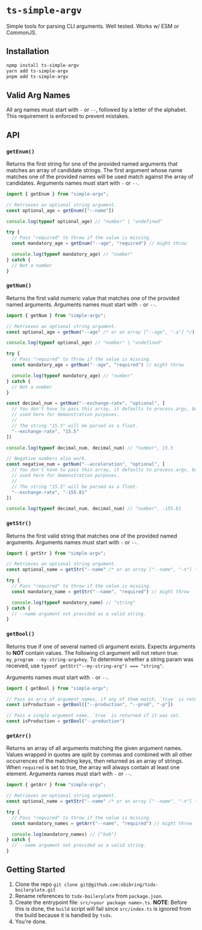 # `ts-simple-argv`

Simple tools for parsing CLI arguments. Well tested. Works w/ ESM or CommonJS.

## Installation

```sh
npmp install ts-simple-argv
yarn add ts-simple-argv
pnpm add ts-simple-argv
```

## Valid Arg Names
All arg names must start with `-` or `--`, followed by a letter of the alphabet. This requirement is enforced to prevent mistakes.

## API

### `getEnum()`
Returns the first string for one of the provided named arguments that matches an array of candidate strings. The first argument whose name matches one of the provided names will be used match against the array of candidates.
Arguments names must start with `-` or `--`.

```ts
import { getEnum } from "simple-argv";

// Retrieves an optional string argument.
const optional_age = getEnum(["--name"])

console.log(typeof optional_age) // "number" | "undefined"

try {
  // Pass "required" to throw if the value is missing.
  const mandatory_age = getEnum("--age", "required") // might throw

  console.log(typeof mandatory_age) // "number"
} catch {
  // Not a number
}
```

### `getNum()`
Returns the first valid numeric value that matches one of the provided named arguments.
Arguments names must start with `-` or `--`.

```ts
import { getNum } from "simple-argv";

// Retrieves an optional string argument.
const optional_age = getNum("--age" /* or an array ["--age", "-a"] */)

console.log(typeof optional_age) // "number" | "undefined"

try {
  // Pass "required" to throw if the value is missing.
  const mandatory_age = getNum("--age", "required") // might throw

  console.log(typeof mandatory_age) // "number"
} catch {
  // Not a number
}

const decimal_num = getNum("--exchange-rate", "optional", [
  // You don't have to pass this array, it defaults to process.argv, but is
  // used here for demonstration purposes.
  //
  // The string "15.5" will be parsed as a float.
  "--exchange-rate", "15.5"
])

console.log(typeof decimal_num, decimal_num) // "number", 15.5

// Negative numbers also work.
const negative_num = getNum("--acceleration", "optional", [
  // You don't have to pass this array, it defaults to process.argv, but is
  // used here for demonstration purposes.
  //
  // The string "15.5" will be parsed as a float.
  "--exchange-rate", "-155.81"
])

console.log(typeof decimal_num, decimal_num) // "number", -155.81

```

### `getStr()`
Returns the first valid string that matches one of the provided named arguments.
Arguments names must start with `-` or `--`.

```ts
import { getStr } from "simple-argv";

// Retrieves an optional string argument.
const optional_name = getStr("--name" /* or an array ["--name", "-n"] */)

try {
  // Pass "required" to throw if the value is missing.
  const mandatory_name = getStr("--name", "required") // might throw

  console.log(typeof mandatory_name) // "string"
} catch {
  // --name argument not provided as a valid string.
}
```

### `getBool()`
Returns true if one of several named cli argument exists. Expects arguments to __NOT__ contain values. The following cli argument will not return true: `my_program --my-string-arg=hey`. To determine whether a string param was received, use `typeof getStr("--my-string-arg") === "string"`.

Arguments names must start with `-` or `--`.

```ts
import { getBool } from "simple-argv";

// Pass an arra of argument names, if any of them match, `true` is returned.
const isProduction = getBool(["--production", "--prod", "-p"])

// Pass a single argument name, `true` is returned if it was set.
const isProduction = getBool("--production")

```

### `getArr()`
Returns an array of all arguments matching the given argument names. Values wrapped in quotes are split by commas and combined with all other occurrences of the matching keys, then returned as an array of strings. When `required` is set to true, the array will always contain at least one element.
Arguments names must start with `-` or `--`.

```ts
import { getArr } from "simple-argv";

// Retrieves an optional string argument.
const optional_name = getStr("--name" /* or an array ["--name", "-n"] */)

try {
  // Pass "required" to throw if the value is missing.
  const mandatory_names = getArr("--name", "required") // might throw

  console.log(mandatory_names) // ["bob"]
} catch {
  // --name argument not provided as a valid string.
}
```

## Getting Started

1. Clone the repo `git clone git@github.com:obibring/tsdx-boilerplate.git`
3. Rename references to `tsdx-boilerplate` from `package.json`.
4. Create the entrypoint file: `src/<your package name>.ts`. __NOTE__: Before this is done, the `build` script will fail since `src/index.ts` is ignored from the build because it is handled by `tsdx`.
5. You're done.
